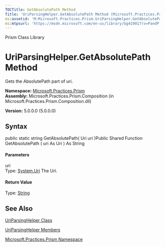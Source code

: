 ```yaml
---
TOCTitle: GetAbsolutePath Method
Title: 'UriParsingHelper.GetAbsolutePath Method (Microsoft.Practices.Prism)'
ms:assetid: 'M:Microsoft.Practices.Prism.UriParsingHelper.GetAbsolutePath(System.Uri)'
ms:mtpsurl: 'https://msdn.microsoft.com/en-us/library/Gg419017(v=PandP.50)'
---
```


Prism Class Library

UriParsingHelper.GetAbsolutePath Method
===========================================

Gets the AbsolutePath part of uri.

**Namespace:** [Microsoft.Practices.Prism](https://msdn.microsoft.com/n:microsoft.practices.prism)
**Assembly:** Microsoft.Practices.Prism.Composition (in Microsoft.Practices.Prism.Composition.dll)

**Version:** 5.0.0.0 (5.0.0.0)

## Syntax


<span id="syntaxToggle"></span>public static string GetAbsolutePath( Uri uri )Public Shared Function GetAbsolutePath ( uri As Uri ) As String
#### Parameters

uri  
Type: [System.Uri](http://msdn2.microsoft.com/en-us/library/txt7706a)
The Uri.

#### Return Value

Type: [String](http://msdn2.microsoft.com/en-us/library/s1wwdcbf)

See Also
--------


[UriParsingHelper Class](https://msdn.microsoft.com/t:microsoft.practices.prism.uriparsinghelper)

[UriParsingHelper Members](https://msdn.microsoft.com/allmembers.t:microsoft.practices.prism.uriparsinghelper)

[Microsoft.Practices.Prism Namespace](https://msdn.microsoft.com/n:microsoft.practices.prism)
